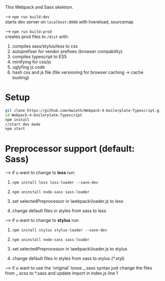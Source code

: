 This Webpack and Sass skeleton.

--> <code>npm run build:dev</code><br>
starts dev server on <code>localhost:8080</code> with livereload, sourcemap

--> <code>npm run build:prod</code><br>
creates prod files to <code>/dist</code> with:

1. compiles sass/stylus/less to css <br>
2. autoprefixer for vendor prefixes (browser compability)<br>
3. compiles typescript to ES5 <br>
4. minifying for css/js <br>
5. uglyfing js code <br>
6. hash css and js file (file versioning for browser caching -> cache busting)<br>

# Setup

```sh
git clone https://github.com/mwieth/Webpack-4-boilerplate-Typescript.git
cd Webpack-4-boilerplate-Typescript
npm install
//start dev mode
npm start
```

# Preprocessor support (default: Sass)

--> if u want to change to <strong>less</strong> run:

1. <code>npm install less less-loader --save-dev</code>
2. <code>npm uninstall node-sass sass-loader</code>

3. set selectedPreprocessor in \webpack\loader.js to less

4. change default files in styles from sass to less

--> if u want to change to <strong>stylus</strong> run:

1. <code>npm install stylus stylus-loader --save-dev</code>
2. <code>npm uninstall node-sass sass-loader</code>

3. set selectedPreprocessor in \webpack\loader.js to stylus

4. change default files in styles from sass to stylus (\*.styl)

--> if u want to use the 'original' loose _.sass syntax just change the files from _.scss to \*.sass and update import in index.js line 1
